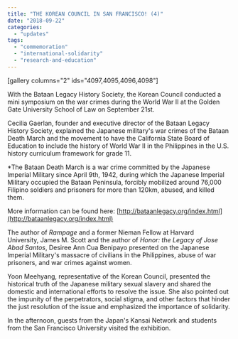 ```yaml
---
title: "THE KOREAN COUNCIL IN SAN FRANCISCO! (4)"
date: "2018-09-22"
categories: 
  - "updates"
tags: 
  - "commemoration"
  - "international-solidarity"
  - "research-and-education"
---
```


\[gallery columns="2" ids="4097,4095,4096,4098"\]

With the Bataan Legacy History Society, the Korean Council conducted a mini symposium on the war crimes during the World War II at the Golden Gate University School of Law on September 21st.

Cecilia Gaerlan, founder and executive director of the Bataan Legacy History Society, explained the Japanese military's war crimes of the Bataan Death March and the movement to have the California State Board of Education to include the history of World War II in the Philippines in the U.S. history curriculum framework for grade 11.

\*The Bataan Death March is a war crime committed by the Japanese Imperial Military since April 9th, 1942, during which the Japanese Imperial Military occupied the Bataan Peninsula, forcibly mobilized around 76,000 Filipino soldiers and prisoners for more than 120km, abused, and killed them.

More information can be found here: [http://bataanlegacy.org/index.html](http://bataanlegacy.org/index.html)

The author of _Rampage_ and a former Nieman Fellow at Harvard University, James M. Scott and the author of _Honor: the Legacy of Jose Abad Santos_, Desiree Ann Cua Benipayo presented on the Japanese Imperial Military's massacre of civilians in the Philippines, abuse of war prisoners, and war crimes against women.

Yoon Meehyang, representative of the Korean Council, presented the historical truth of the Japanese military sexual slavery and shared the domestic and international efforts to resolve the issue. She also pointed out the impunity of the perpetrators, social stigma, and other factors that hinder the just resolution of the issue and emphasized the importance of solidarity.

In the afternoon, guests from the Japan's Kansai Network and students from the San Francisco University visited the exhibition.
